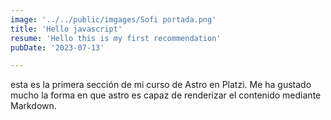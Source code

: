 ```yaml
---
image: '../../public/imgages/Sofi portada.png'
title: 'Hello javascript'
resume: 'Hello this is my first recommendation'
pubDate: '2023-07-13'

---
```


esta es la primera sección de mi curso de Astro en Platzi. Me ha gustado mucho la forma en que astro es capaz de renderizar el contenido mediante Markdown.